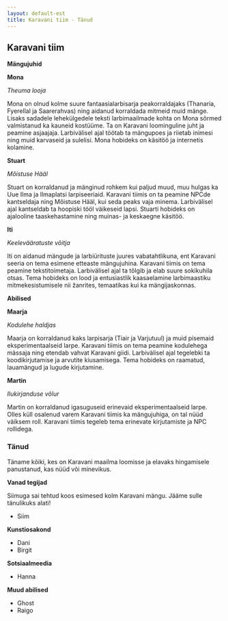 ```yaml
---
layout: default-est
title: Karavani tiim - Tänud
---
```

## Karavani tiim 

**Mängujuhid**

**Mona**

_Theuma looja_

Mona on olnud kolme suure fantaasialarbisarja peakorraldajaks (Thanaria, Fyerellal ja Saarerahvas) ning aidanud korraldada mitmeid muid mänge. Lisaks sadadele lehekülgedele teksti larbimaailmade kohta on Mona sõrmed valmistanud ka kauneid kostüüme. Ta on Karavani loominguline juht ja peamine asjaajaja. Larbivälisel ajal töötab ta mängupoes ja riietab inimesi ning muid karvaseid ja sulelisi. Mona hobideks on käsitöö ja internetis kolamine. 

**Stuart**

_Mõistuse Hääl_

Stuart on korraldanud ja mänginud rohkem kui paljud muud, muu hulgas ka Uue Ilma ja Ilmaplatsi larpiseeriaid. Karavani tiimis on ta peamine NPCde kantseldaja ning Mõistuse Hääl, kui seda peaks vaja minema. Larbivälisel ajal kantseldab ta hoopiski tööl väikeseid lapsi. Stuarti hobideks on ajalooline taaskehastamine ning muinas- ja keskaegne käsitöö.

**Iti**

_Keelevääratuste võitja_

Iti on aidanud mängude ja larbiürituste juures vabatahtlikuna, ent Karavani seeria on tema esimene etteaste mängujuhina. Karavani tiimis on tema peamine tekstitoimetaja. Larbivälisel ajal ta tõlgib ja elab suure sokikuhila otsas. Tema hobideks on lood ja entusiastlik kaasaelamine larbimaastiku mitmekesistumisele nii žanrites, temaatikas kui ka mängijaskonnas.

**Abilised**

**Maarja**

_Kodulehe haldjas_

Maarja on korraldanud kaks larpisarja (Tiair ja Varjutuul) ja muid pisemaid eksperimentaalseid larpe. Karavani tiimis on tema peamine kodulehega mässaja ning etendab vahvat Karavani giidi. Larbivälisel ajal tegelebki ta koodikirjutamise ja arvutite kiusamisega. Tema hobideks on raamatud, lauamängud ja lugude kirjutamine. 

**Martin**

_Ilukirjanduse võlur_

Martin on korraldanud igasuguseid erinevaid eksperimentaalseid larpe. Olles küll osalenud varem Karavani tiimis ka mängujuhiga, on tal nüüd väiksem roll. Karavani tiimis tegeleb tema erinevate kirjutamiste ja NPC rollidega. 

### Tänud

Täname kõiki, kes on Karavani maailma loomisse ja elavaks hingamisele panustanud, kas nüüd või minevikus. 

**Vanad tegijad**

Siimuga sai tehtud koos esimesed kolm Karavani mängu. Jääme sulle tänulikuks alati! 

* Siim

**Kunstiosakond**
* Dani
* Birgit

**Sotsiaalmeedia**
* Hanna

**Muud abilised**
* Ghost
* Raigo

